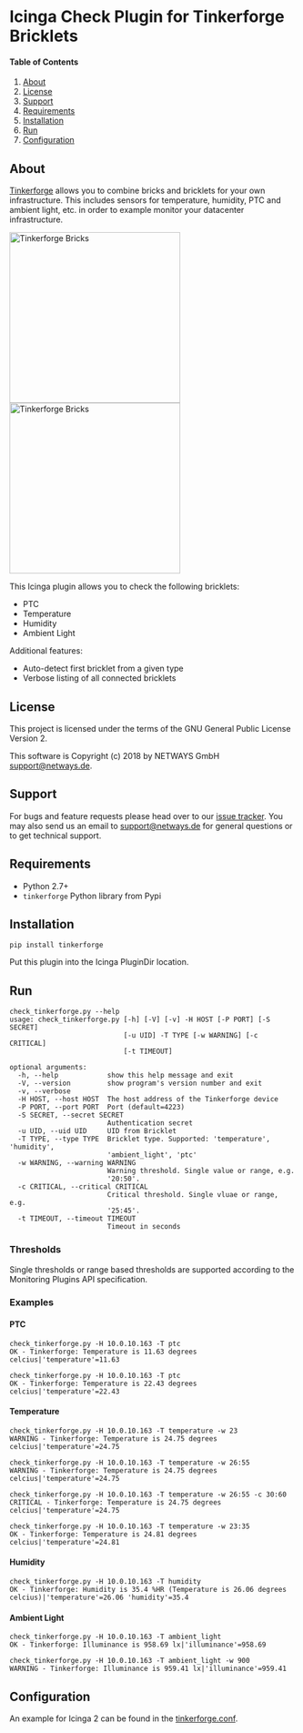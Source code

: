 # Icinga Check Plugin for Tinkerforge Bricklets

#### Table of Contents

1. [About](#about)
2. [License](#license)
3. [Support](#support)
4. [Requirements](#requirements)
5. [Installation](#installation)
6. [Run](#run)
7. [Configuration](#configuration)

## About

[Tinkerforge](https://www.tinkerforge.com) allows you to combine bricks and bricklets for your own infrastructure.
This includes sensors for temperature, humidity, PTC and ambient light, etc. in order
to example monitor your datacenter infrastructure.

<img src="https://github.com/NETWAYS/check_tinkerforge/blob/master/doc/images/tinkerforge_bricks.jpg" alt="Tinkerforge Bricks" height="300"> <img src="https://github.com/NETWAYS/check_tinkerforge/blob/master/doc/images/tinkerforge_bricklets.jpg" alt="Tinkerforge Bricks" height="300">

This Icinga plugin allows you to check the following bricklets:

* PTC
* Temperature
* Humidity
* Ambient Light

Additional features:

* Auto-detect first bricklet from a given type
* Verbose listing of all connected bricklets

## License

This project is licensed under the terms of the GNU General Public License Version 2.

This software is Copyright (c) 2018 by NETWAYS GmbH [support@netways.de](mailto:support@netways.de).

## Support

For bugs and feature requests please head over to our [issue tracker](https://github.com/NETWAYS/check_tinkerforge/issues).
You may also send us an email to [support@netways.de](mailto:support@netways.de) for general questions or to get technical support.

## Requirements

* Python 2.7+
* `tinkerforge` Python library from Pypi

## Installation

```
pip install tinkerforge
```

Put this plugin into the Icinga PluginDir location.

## Run

```
check_tinkerforge.py --help
usage: check_tinkerforge.py [-h] [-V] [-v] -H HOST [-P PORT] [-S SECRET]
                            [-u UID] -T TYPE [-w WARNING] [-c CRITICAL]
                            [-t TIMEOUT]

optional arguments:
  -h, --help            show this help message and exit
  -V, --version         show program's version number and exit
  -v, --verbose
  -H HOST, --host HOST  The host address of the Tinkerforge device
  -P PORT, --port PORT  Port (default=4223)
  -S SECRET, --secret SECRET
                        Authentication secret
  -u UID, --uid UID     UID from Bricklet
  -T TYPE, --type TYPE  Bricklet type. Supported: 'temperature', 'humidity',
                        'ambient_light', 'ptc'
  -w WARNING, --warning WARNING
                        Warning threshold. Single value or range, e.g.
                        '20:50'.
  -c CRITICAL, --critical CRITICAL
                        Critical threshold. Single vluae or range, e.g.
                        '25:45'.
  -t TIMEOUT, --timeout TIMEOUT
                        Timeout in seconds
```

### Thresholds

Single thresholds or range based thresholds are supported according to the
Monitoring Plugins API specification.

### Examples

#### PTC

```
check_tinkerforge.py -H 10.0.10.163 -T ptc
OK - Tinkerforge: Temperature is 11.63 degrees celcius|'temperature'=11.63

check_tinkerforge.py -H 10.0.10.163 -T ptc
OK - Tinkerforge: Temperature is 22.43 degrees celcius|'temperature'=22.43
```

#### Temperature

```
check_tinkerforge.py -H 10.0.10.163 -T temperature -w 23
WARNING - Tinkerforge: Temperature is 24.75 degrees celcius|'temperature'=24.75

check_tinkerforge.py -H 10.0.10.163 -T temperature -w 26:55
WARNING - Tinkerforge: Temperature is 24.75 degrees celcius|'temperature'=24.75

check_tinkerforge.py -H 10.0.10.163 -T temperature -w 26:55 -c 30:60
CRITICAL - Tinkerforge: Temperature is 24.75 degrees celcius|'temperature'=24.75

check_tinkerforge.py -H 10.0.10.163 -T temperature -w 23:35
OK - Tinkerforge: Temperature is 24.81 degrees celcius|'temperature'=24.81
```

#### Humidity

```
check_tinkerforge.py -H 10.0.10.163 -T humidity
OK - Tinkerforge: Humidity is 35.4 %HR (Temperature is 26.06 degrees celcius)|'temperature'=26.06 'humidity'=35.4
```

#### Ambient Light

```
check_tinkerforge.py -H 10.0.10.163 -T ambient_light
OK - Tinkerforge: Illuminance is 958.69 lx|'illuminance'=958.69

check_tinkerforge.py -H 10.0.10.163 -T ambient_light -w 900
WARNING - Tinkerforge: Illuminance is 959.41 lx|'illuminance'=959.41
```

## Configuration

An example for Icinga 2 can be found in the [tinkerforge.conf](tinkerforge.conf).
